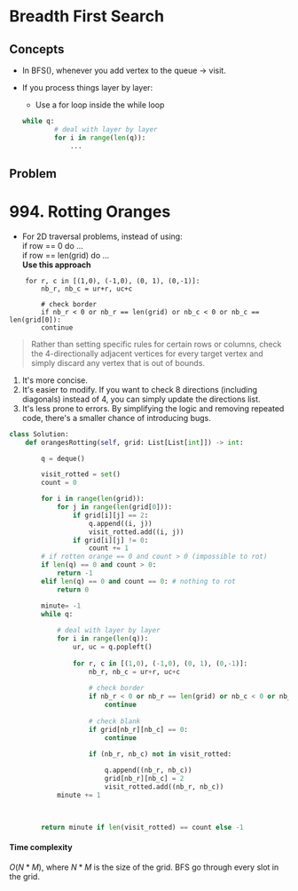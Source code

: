 # Breadth First Search

## Concepts

- In BFS(), whenever you add vertex to the queue -> visit.

- If you process things layer by layer:
    - Use a for loop inside the while loop  
    ```python
    while q:
            # deal with layer by layer
            for i in range(len(q)):
                ...
    ```

## Problem

# 994. Rotting Oranges

- For 2D traversal problems, instead of using:  
if row == 0 do ...  
if row == len(grid) do ...  
**Use this approach**
```ur, uc = q.popleft()            
    for r, c in [(1,0), (-1,0), (0, 1), (0,-1)]:
        nb_r, nb_c = ur+r, uc+c
        
        # check border
        if nb_r < 0 or nb_r == len(grid) or nb_c < 0 or nb_c == len(grid[0]):
        continue
```

> Rather than setting specific rules for certain rows or columns, check the 4-directionally adjacent vertices for every target vertex and simply discard any vertex that is out of bounds.

1. It's more concise.
2. It's easier to modify. If you want to check 8 directions (including diagonals) instead of 4, you can simply update the directions list.
3. It's less prone to errors. By simplifying the logic and removing repeated code, there's a smaller chance of introducing bugs.

```python
class Solution:
    def orangesRotting(self, grid: List[List[int]]) -> int:

        q = deque()

        visit_rotted = set()
        count = 0

        for i in range(len(grid)):
            for j in range(len(grid[0])):
                if grid[i][j] == 2:
                    q.append((i, j))
                    visit_rotted.add((i, j))
                if grid[i][j] != 0:
                    count += 1
        # if rotten orange == 0 and count > 0 (impossible to rot)
        if len(q) == 0 and count > 0:
            return -1
        elif len(q) == 0 and count == 0: # nothing to rot
            return 0

        minute= -1
        while q:
            
            # deal with layer by layer
            for i in range(len(q)):
                ur, uc = q.popleft()
                
                for r, c in [(1,0), (-1,0), (0, 1), (0,-1)]:
                    nb_r, nb_c = ur+r, uc+c
                    
                    # check border
                    if nb_r < 0 or nb_r == len(grid) or nb_c < 0 or nb_c == len(grid[0]):
                        continue
                    
                    # check blank
                    if grid[nb_r][nb_c] == 0:
                        continue

                    if (nb_r, nb_c) not in visit_rotted:
                    
                        q.append((nb_r, nb_c))
                        grid[nb_r][nb_c] = 2
                        visit_rotted.add((nb_r, nb_c))
            minute += 1

        

        return minute if len(visit_rotted) == count else -1
```

#### Time complexity

$O(N*M)$, where $N * M$ is the size of the grid. BFS go through every slot in the grid.